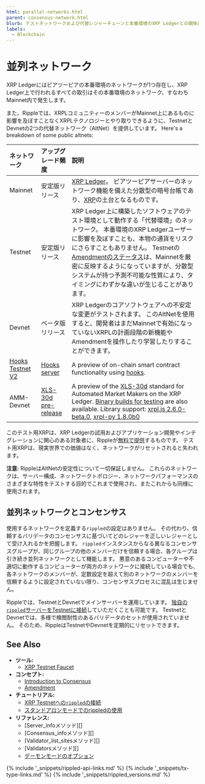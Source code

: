 ```yaml
---
html: parallel-networks.html
parent: consensus-network.html
blurb: テストネットワークおよび代替レジャーチェーンと本番環境のXRP Ledgerとの関係について説明します。
labels:
  - Blockchain
---
```


# 並列ネットワーク

XRP Ledgerにはピアツーピアの本番環境のネットワークが1つ存在し、XRP Ledger上で行われるすべての取引はその本番環境のネットワーク、すなわちMainnet内で発生します。

また、Rippleでは、XRPLコミュニティーのメンバーがMainnet上にあるものに影響を及ぼすことなくXRPLテクノロジーとやり取りできるように、TestnetとDevnetの2つの代替ネットワーク（AltNet）を提供しています。 Here's a breakdown of some public altnets:

| ネットワーク                                                      | アップグレード頻度                                                                                 | 説明                                                                                                                                                                                                                                                                                                                                                                                                                                         |
|:----------------------------------------------------------- |:----------------------------------------------------------------------------------------- |:------------------------------------------------------------------------------------------------------------------------------------------------------------------------------------------------------------------------------------------------------------------------------------------------------------------------------------------------------------------------------------------------------------------------------------------ |
| Mainnet                                                     | 安定版リリース                                                                                   | [XRP Ledger](xrp-ledger-overview.html)。 ピアツーピアサーバーのネットワーク機能を備えた分散型の暗号台帳であり、[XRP](xrp.html)の土台となるものです。                                                                                                                                                                                                                                                                                                                                      |
| Testnet                                                     | 安定版リリース                                                                                   | XRP Ledger上に構築したソフトウェアのテスト環境として動作する「代替環境」のネットワーク。 本番環境のXRP Ledgerユーザーに影響を及ぼすことも、本物の通貨をリスクにさらすこともありません。 Testnetの[Amendmentのステータス](known-amendments.html)は、Mainnetを厳密に反映するようになっていますが、分散型システムが持つ予測不可能な性質により、タイミングにわずかな違いが生じることがあります。                                                                                                                                                                                                          |
| Devnet                                                      | ベータ版リリース                                                                                  | XRP Ledgerのコアソフトウェアへの不安定な変更がテストされます。 このAltNetを使用すると、開発者はまだMainnetで有効になっていないXRPLの計画段階の新機能やAmendmentを操作したり学習したりすることができます。                                                                                                                                                                                                                                                                                                                    |
| [Hooks Testnet V2](https://hooks-testnet-v2.xrpl-labs.com/) | [Hooks server](https://github.com/XRPL-Labs/xrpld-hooks)                                  | A preview of on-chain smart contract functionality using [hooks](https://write.as/xumm/xrpl-labs-is-working-on-the-transaction-hooks-amendment-for-the-xrp-ledger).                                                                                                                                                                                                                                                                        |
| AMM-Devnet                                                  | [XLS-30d pre-release](https://github.com/gregtatcam/rippled/tree/amm-core-functionality/) | A preview of the [XLS-30d](https://github.com/XRPLF/XRPL-Standards/discussions/78) standard for Automated Market Makers on the XRP Ledger. <!-- SPELLING_IGNORE: 30d --> [Binary builds for testing](https://github.com/legleux/scheduled/releases) are also available. Library support: [xrpl.js 2.6.0-beta.0](https://www.npmjs.com/package/xrpl/v/2.6.0-beta.0), [xrpl-py 1.8.0b0](https://pypi.org/project/xrpl-py/1.8.0b0/) |

このテスト用XRPは、XRP Ledgerの試用およびアプリケーション開発やインテグレーションに関心のある対象者に、Rippleが[無料で提供](xrp-testnet-faucet.html)するものです。 テスト用XRPは、現実世界での価値はなく、ネットワークがリセットされると失われます。

**注意:** RippleはAltNetの安定性について一切保証しません。 これらのネットワークは、サーバー構成、ネットワークトポロジー、ネットワークパフォーマンスのさまざまな特性をテストする目的でこれまで使用され、またこれからも同様に使用されます。


## 並列ネットワークとコンセンサス

使用するネットワークを定義する`rippled`の設定はありません。 その代わり、信頼するバリデータのコンセンサスに基づいてどのレジャーを正しいレジャーとして受け入れるかを把握します。 `rippled`インスタンスからなる異なるコンセンサスグループが、同じグループの他のメンバーだけを信頼する場合、各グループは引き続き並列ネットワークとして機能します。 悪意のあるコンピューターや不適切に動作するコンピューターが両方のネットワークに接続している場合でも、各ネットワークのメンバーが、定数設定を超えて別のネットワークのメンバーを信頼するように設定されていない限り、コンセンサスプロセスに混乱は生じません。

Rippleでは、TestnetとDevnetでメインサーバーを運用しています。 [独自の`rippled`サーバーをTestnetに接続](connect-your-rippled-to-the-xrp-test-net.html)していただくことも可能です。 TestnetとDevnetでは、多様で検閲耐性のあるバリデータのセットが使用されていません。 そのため、RippleはTestnetやDevnetを定期的にリセットできます。


## See Also

- **ツール:**
    - [XRP Testnet Faucet](xrp-test-net-faucet.html)
- **コンセプト:**
    - [Introduction to Consensus](intro-to-consensus.html)
    - [Amendment](amendments.html)
- **チュートリアル:**
    - [XRP Testnetへの`rippled`の接続](connect-your-rippled-to-the-xrp-test-net.html)
    - [スタンドアロンモードでのrippledの使用](use-stand-alone-mode.html)
- **リファレンス:**
    - \[Server_infoメソッド\]\[\]
    - \[Consensus_infoメソッド\]\[\]
    - \[Validator_list_sitesメソッド\]\[\]
    - \[Validatorsメソッド\]\[\]
    - [デーモンモードのオプション](commandline-usage.html#daemon-mode-options)


<!--{# common link defs #}-->
{% include '_snippets/rippled-api-links.md' %}
{% include '_snippets/tx-type-links.md' %}
{% include '_snippets/rippled_versions.md' %}
